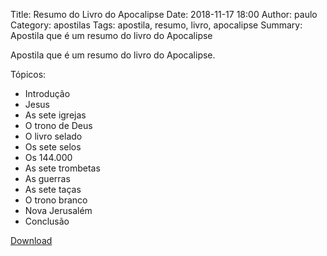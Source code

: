 Title: Resumo do Livro do Apocalipse
Date: 2018-11-17 18:00
Author: paulo
Category: apostilas
Tags: apostila, resumo, livro, apocalipse
Summary: Apostila que é um resumo do livro do Apocalipse

Apostila que é um resumo do livro do Apocalipse.

Tópicos:

- Introdução
- Jesus
- As sete igrejas
- O trono de Deus
- O livro selado
- Os sete selos
- Os 144.000
- As sete trombetas
- As guerras
- As sete taças
- O trono branco
- Nova Jerusalém
- Conclusão

[Download](https://www.dropbox.com/s/bmmfd9sicc9hlml/Resumo%20do%20Livro%20do%20Apocalipse.pdf?dl=1)